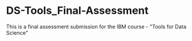 # DS-Tools_Final-Assessment
This is a final assessment submission for the IBM course - "Tools for Data Science"
